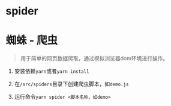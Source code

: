 # spider
# 蜘蛛 - 爬虫

> 用于简单的网页数据爬取，通过模拟浏览器dom环境进行操作。

1. 安装依赖`yarn`或者`yarn install`

2. 在`/src/spiders`目录下创建爬虫脚本，如`demo.js`

3. 运行命令`yarn spider <脚本名称，如demo>`